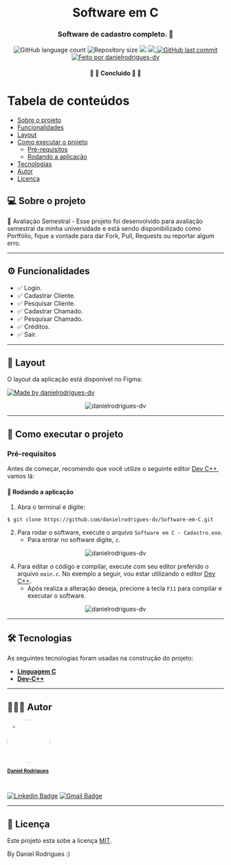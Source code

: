 <h1 align="center">Software em C</h1>			
<h3 align="center"> Software de cadastro completo. 💜</h3>
<p align="center">
  <img alt="GitHub language count" src="https://img.shields.io/github/languages/count/danielrodrigues-dv/Software-em-C?style=flat-square&&color=%2304D361" />
  <img alt="Repository size" src="https://img.shields.io/github/repo-size/danielrodrigues-dv/Software-em-C?style=flat-square" />
  <img src="https://img.shields.io/github/stars/danielrodrigues-dv/Software-em-C?style=flat-square" />
	<a href="https://github.com/danielrodrigues-dv/Software-em-C/blob/master/LICENSE">
  <img src="https://img.shields.io/github/license/danielrodrigues-dv/Software-em-C?style=flat-square&" />
	</a>
  <a href="https://github.com/danielrodrigues-dv/Software-em-C/commits/main">
    <img alt="GitHub last commit" src="https://img.shields.io/github/last-commit/danielrodrigues-dv/Software-em-C?style=flat-square&">
  </a>
  <a href="https://github.com/danielrodrigues-dv">
    <img alt="Feito por danielrodrigues-dv" src="https://img.shields.io/badge/feito%20por-Daniel%20Rodrigues-%237519C1?style=flat-square&">
  </a>
</p>

<h4 align="center">🚧 🚀 Concluído 🚀 🚧</h4>
	

Tabela de conteúdos
=================
<!--ts-->
   * [Sobre o projeto](#-sobre-o-projeto)
   * [Funcionalidades](#%EF%B8%8F-funcionalidades)
   * [Layout](#-layout)
   * [Como executar o projeto](#-como-executar-o-projeto)
     * [Pré-requisitos](#pré-requisitos)
     * [Rodando a aplicação](#-rodando-a-aplicação)
   * [Tecnologias](#-tecnologias)
   * [Autor](#-autor)
   * [Licença](#-licença)
<!--te-->


## 💻 Sobre o projeto

💪 Avaliação Semestral - Esse projeto foi desenvolvido para avaliação semestral da minha universidade e está sendo disponibilizado como Portfólio, fique a vontade para dar Fork, Pull, Requests ou reportar algum erro.

---

## ⚙️ Funcionalidades

- :white_check_mark: Login.
- :white_check_mark: Cadastrar Cliente.
- :white_check_mark: Pesquisar Cliente.
- :white_check_mark: Cadastrar Chamado.
- :white_check_mark: Pesquisar Chamado.
- :white_check_mark: Créditos.
- :white_check_mark: Sair.   

---

## 🎨 Layout

O layout da aplicação está disponível no Figma:

<a href="https://www.figma.com/file/TuAE0e4TMHRehqn8sNZqTR/Untitled?node-id=0%3A3">
  <img alt="Made by danielrodrigues-dv" src="https://img.shields.io/badge/Acessar%20Layout%20-Figma-%2304D361?style=flat-square">
</a>

<p align="center" style="display: flex; align-items: flex-start; justify-content: center;">
  <img alt="danielrodrigues-dv" title="#Software-em-C" src="https://i.ibb.co/0JYGdwb/Imagem-Software-C-Main.png" />
</p>

---

## 🚀 Como executar o projeto

### Pré-requisitos

Antes de começar, recomendo que você utilize o seguinte editor [Dev C++](http://bloodshed.net/), vamos lá:


#### 🧭 Rodando a aplicação
01) Abra o terminal e digite:
```
$ git clone https://github.com/danielrodrigues-dv/Software-em-C.git
```
02) Para rodar o software, execute o arquivo `Software em C - Cadastro.exe`.
	- Para entrar no software digite, `z`.
<p align="center" style="display: flex; align-items: flex-start; justify-content: center;">
  <img alt="danielrodrigues-dv" title="#Software-em-C" src="https://i.ibb.co/2dBtRk5/Imagem-Software-C-Login.png" />
</p>

4) Para editar o código e compilar, execute com seu editor preferido o arquivo `main.c`. No exemplo a seguir, vou estar utilizando o editor [Dev C++](http://bloodshed.net).
	- Após realiza a alteração deseja, precione a tecla `F11` para compilar e executar o software.
	
<p align="center" style="display: flex; align-items: flex-start; justify-content: center;">
  <img alt="danielrodrigues-dv" title="#Software-em-C" src="https://i.ibb.co/v3Wb75T/Imagem-Software-C-Dev-C.png" />
</p>
	
---

## 🛠 Tecnologias

As seguintes tecnologias foram usadas na construção do projeto:

-   **[Linguagem C](https://www.w3schools.in/c-tutorial)** 
-   **[Dev-C++](http://bloodshed.net)**
---

## 🦸🏻‍♂️ Autor

<a href="https://github.com/danielrodrigues-dv">
 <img style="border-radius: 50%;" src="https://avatars.githubusercontent.com/u/41621213?v=4" width="100px;" alt=""/>
 <br>
  <sub><b><p>Daniel Rodrigues</p></b></sub></a>
 <br />

[![Linkedin Badge](https://img.shields.io/badge/-Daniel%20Rodrigues-blue?style=flat-square&logo=Linkedin&logoColor=white&link=https://www.linkedin.com/in/daniel-rodrigues-dv/)](https://www.linkedin.com/in/daniel-rodrigues-dv/) 
[![Gmail Badge](https://img.shields.io/badge/-daniel.rodrigues.soarees@gmail.com-c14438?style=flat-square&logo=Gmail&logoColor=white&link=mailto:daniel.rodrigues.soarees@gmail.com)](mailto:daniel.rodrigues.soarees@gmail.com)

---

## 📝 Licença

Este projeto esta sobe a licença [MIT](./LICENSE).

By Daniel Rodrigues  :)

